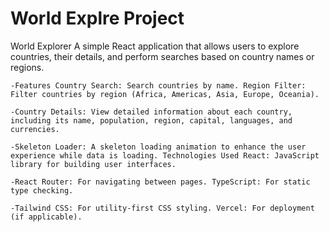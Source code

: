 # World Explre Project

World Explorer A simple React application that allows users to explore countries, their details, and perform searches based on country names or regions.

    -Features Country Search: Search countries by name. Region Filter: Filter countries by region (Africa, Americas, Asia, Europe, Oceania). 

    -Country Details: View detailed information about each country, including its name, population, region, capital, languages, and currencies. 

    -Skeleton Loader: A skeleton loading animation to enhance the user experience while data is loading. Technologies Used React: JavaScript library for building user interfaces. 

    -React Router: For navigating between pages. TypeScript: For static type checking. 

    -Tailwind CSS: For utility-first CSS styling. Vercel: For deployment (if applicable).
